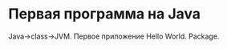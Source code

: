 Первая программа на Java
========================

Java->class->JVM. Первое приложение Hello World. Package.


